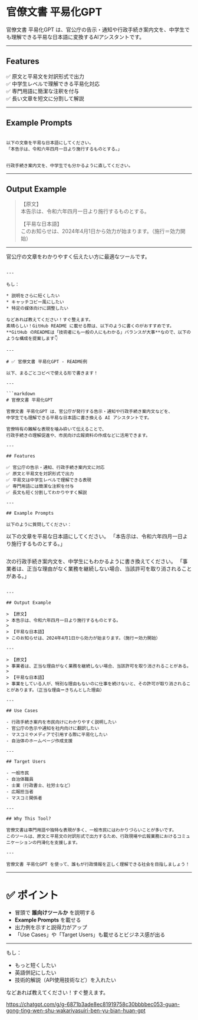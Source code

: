 # 官僚文書 平易化GPT

官僚文書 平易化GPT は、官公庁の告示・通知や行政手続き案内文を、中学生でも理解できる平易な日本語に変換するAIアシスタントです。

---

## Features

✅ 原文と平易文を対訳形式で出力  
✅ 中学生レベルで理解できる平易化対応  
✅ 専門用語に簡潔な注釈を付与  
✅ 長い文章を短文に分割して解説

---

## Example Prompts

```

以下の文章を平易な日本語にしてください。
「本告示は、令和六年四月一日より施行するものとする。」

```
```

行政手続き案内文を、中学生でも分かるように直してください。

```

---

## Output Example

> 【原文】  
> 本告示は、令和六年四月一日より施行するものとする。
> 
> 【平易な日本語】  
> このお知らせは、2024年4月1日から効力が始まります。（施行＝効力開始）

---

官公庁の文章をわかりやすく伝えたい方に最適なツールです。
```

---

もし：

* 説明をさらに短くしたい
* キャッチコピー風にしたい
* 特定の媒体向けに調整したい

などあれば教えてください！すぐ整えます。
素晴らしい！GitHub README に載せる際は、以下のように書くのがおすすめです。
**GitHub のREADMEは「技術者にも一般の人にもわかる」バランスが大事**なので、以下のような構成を提案します👇

---

# ✅ 官僚文書 平易化GPT - README例

以下、まるごとコピペで使える形で書きます！

---

```markdown
# 官僚文書 平易化GPT

官僚文書 平易化GPT は、官公庁が発行する告示・通知や行政手続き案内文などを、  
中学生でも理解できる平易な日本語に書き換える AI アシスタントです。  

官僚特有の難解な表現を噛み砕いて伝えることで、  
行政手続きの理解促進や、市民向け広報資料の作成などに活用できます。  

---

## Features

✅ 官公庁の告示・通知、行政手続き案内文に対応  
✅ 原文と平易文を対訳形式で出力  
✅ 平易文は中学生レベルで理解できる表現  
✅ 専門用語には簡潔な注釈を付与  
✅ 長文も短く分割してわかりやすく解説  

---

## Example Prompts

以下のように質問してください：

```

以下の文章を平易な日本語にしてください。
「本告示は、令和六年四月一日より施行するものとする。」

```
```

次の行政手続き案内文を、中学生にもわかるように書き換えてください。
「事業者は、正当な理由がなく業務を継続しない場合、当該許可を取り消されることがある。」

```

---

## Output Example

> 【原文】  
> 本告示は、令和六年四月一日より施行するものとする。  
> 
> 【平易な日本語】  
> このお知らせは、2024年4月1日から効力が始まります。（施行＝効力開始）

---

> 【原文】  
> 事業者は、正当な理由がなく業務を継続しない場合、当該許可を取り消されることがある。  
> 
> 【平易な日本語】  
> 事業をしている人が、特別な理由もないのに仕事を続けないと、その許可が取り消されることがあります。（正当な理由＝きちんとした理由）

---

## Use Cases

- 行政手続き案内を市民向けにわかりやすく説明したい
- 官公庁の告示や通知を社内向けに翻訳したい
- マスコミやメディアで引用する際に平易化したい
- 自治体のホームページ作成支援

---

## Target Users

- 一般市民
- 自治体職員
- 士業（行政書士、社労士など）
- 広報担当者
- マスコミ関係者

---

## Why This Tool?

官僚文書は専門用語や独特な表現が多く、一般市民にはわかりづらいことが多いです。  
このツールは、原文と平易文の対訳形式で出力するため、行政現場や広報業務におけるコミュニケーションの円滑化を支援します。

---

官僚文書 平易化GPT を使って、誰もが行政情報を正しく理解できる社会を目指しましょう！
```

---

# ✅ ポイント

* 冒頭で **誰向けツールか** を説明する
* **Example Prompts** を載せる
* 出力例を示すと説得力がアップ
* 「Use Cases」や「Target Users」も載せるとビジネス感が出る

---

もし：

* もっと短くしたい
* 英語併記にしたい
* 技術的解説（API使用技術など）を入れたい

などあれば教えてください！すぐ整えます。

https://chatgpt.com/g/g-6871b3ade8ec81919758c30bbbbec053-guan-gong-ting-wen-shu-wakariyasuiri-ben-yu-bian-huan-gpt
